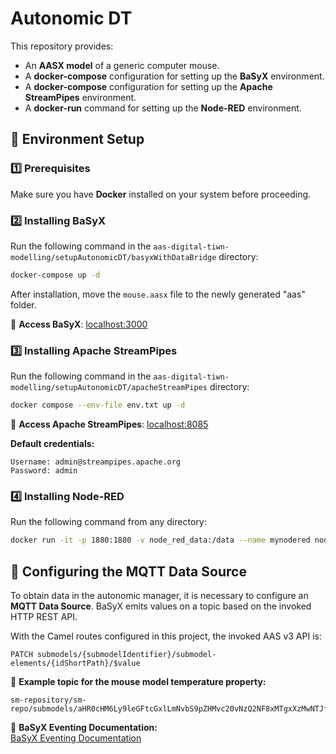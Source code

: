 # Autonomic DT

This repository provides:

-   An **AASX model** of a generic computer mouse.
-   A **docker-compose** configuration for setting up the **BaSyX** environment.
-   A **docker-compose** configuration for setting up the **Apache StreamPipes** environment.
-   A **docker-run** command for setting up the **Node-RED** environment.

## 🔧 Environment Setup

### 1️⃣ Prerequisites

Make sure you have **Docker** installed on your system before proceeding.

### 2️⃣ Installing BaSyX

Run the following command in the `aas-digital-tiwn-modelling/setupAutonomicDT/basyxWithDataBridge` directory:

```bash
docker-compose up -d
```

After installation, move the `mouse.aasx` file to the newly generated "aas" folder.

🔗 **Access BaSyX**: [localhost:3000](http://localhost:3000/)

### 3️⃣ Installing Apache StreamPipes

Run the following command in the `aas-digital-tiwn-modelling/setupAutonomicDT/apacheStreamPipes` directory:

```bash
docker compose --env-file env.txt up -d
```

🔗 **Access Apache StreamPipes**: [localhost:8085](http://localhost:8085/)

**Default credentials:**

```
Username: admin@streampipes.apache.org
Password: admin
```

### 4️⃣ Installing Node-RED

Run the following command from any directory:

```bash
docker run -it -p 1880:1880 -v node_red_data:/data --name mynodered nodered/node-red
```

## 📡 Configuring the MQTT Data Source

To obtain data in the autonomic manager, it is necessary to configure an **MQTT Data Source**. BaSyX emits values on a topic based on the invoked HTTP REST API.

With the Camel routes configured in this project, the invoked AAS v3 API is:

```http
PATCH submodels/{submodelIdentifier}/submodel-elements/{idShortPath}/$value
```

🔹 **Example topic for the mouse model temperature property:**

```text
sm-repository/sm-repo/submodels/aHR0cHM6Ly9leGFtcGxlLmNvbS9pZHMvc20vNzQ2NF8xMTgxXzMwNTJfNTYzNg/submodelElements/BatteryStatus.BatteryPercentage/updated
```

📖 **BaSyX Eventing Documentation:**  
[BaSyX Eventing Documentation](https://wiki.basyx.org/en/latest/content/user_documentation/basyx_components/v2/submodel_repository/features/mqtt.html)
